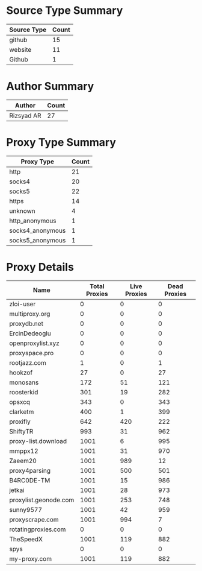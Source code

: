 # Source Type Summary

| Source Type | Count |
|-------------|-------|
| github | 15 |
| website | 11 |
| Github | 1 |


# Author Summary

| Author | Count |
|--------|-------|
| Rizsyad AR | 27 |


# Proxy Type Summary

| Proxy Type | Count |
|------------|-------|
| http | 21 |
| socks4 | 20 |
| socks5 | 22 |
| https | 14 |
| unknown | 4 |
| http_anonymous | 1 |
| socks4_anonymous | 1 |
| socks5_anonymous | 1 |


# Proxy Details

| Name | Total Proxies | Live Proxies | Dead Proxies |
|------|---------------|--------------|---------------|
| zloi-user | 0 | 0 | 0 |
| multiproxy.org | 0 | 0 | 0 |
| proxydb.net | 0 | 0 | 0 |
| ErcinDedeoglu | 0 | 0 | 0 |
| openproxylist.xyz | 0 | 0 | 0 |
| proxyspace.pro | 0 | 0 | 0 |
| rootjazz.com | 1 | 0 | 1 |
| hookzof | 27 | 0 | 27 |
| monosans | 172 | 51 | 121 |
| roosterkid | 301 | 19 | 282 |
| opsxcq | 343 | 0 | 343 |
| clarketm | 400 | 1 | 399 |
| proxifly | 642 | 420 | 222 |
| ShiftyTR | 993 | 31 | 962 |
| proxy-list.download | 1001 | 6 | 995 |
| mmppx12 | 1001 | 31 | 970 |
| Zaeem20 | 1001 | 989 | 12 |
| proxy4parsing | 1001 | 500 | 501 |
| B4RC0DE-TM | 1001 | 15 | 986 |
| jetkai | 1001 | 28 | 973 |
| proxylist.geonode.com | 1001 | 253 | 748 |
| sunny9577 | 1001 | 42 | 959 |
| proxyscrape.com | 1001 | 994 | 7 |
| rotatingproxies.com | 0 | 0 | 0 |
| TheSpeedX | 1001 | 119 | 882 |
| spys | 0 | 0 | 0 |
| my-proxy.com | 1001 | 119 | 882 |
